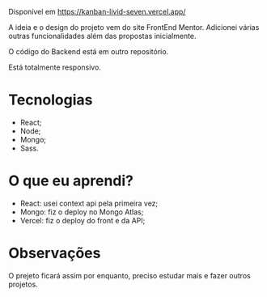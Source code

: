 Disponível em https://kanban-livid-seven.vercel.app/ <br/>

A ideia e o design do projeto vem do site FrontEnd Mentor. Adicionei várias outras funcionalidades além das propostas inicialmente.<br/>

O código do Backend está em outro repositório. <br/>

Está totalmente responsivo.

# Tecnologias
- React;
- Node;
- Mongo;
- Sass.

# O que eu aprendi?
- React: usei context api pela primeira vez;
- Mongo: fiz o deploy no Mongo Atlas;
- Vercel: fiz o deploy do front e da API;

# Observações
O prejeto ficará assim por enquanto, preciso estudar mais e fazer outros projetos.
